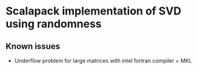 # Scalapack implementation of SVD using randomness


## Known issues

- Underflow problem for large matrices with intel fortran compiler + MKL

